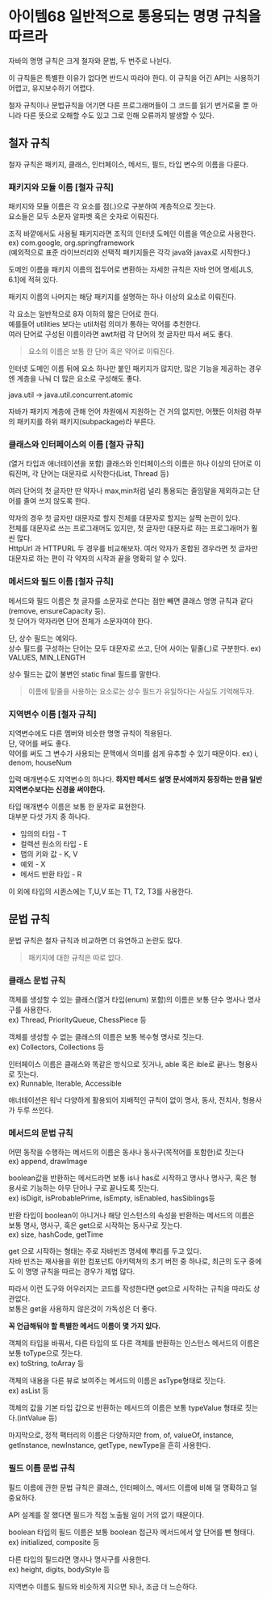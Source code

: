 # 아이템68 일반적으로 통용되는 명명 규칙을 따르라

자바의 명명 규칙은 크게 철자와 문법, 두 번주로 나뉜다.

이 규칙들은 특별한 이유가 없다면 반드시 따라야 한다. 이 규칙을 어긴 API는 사용하기 어렵고, 유지보수하기 어렵다.

철자 규칙이나 문법규칙을 어기면 다른 프로그래머들이 그 코드를 읽기 번거로울 뿐 아니라 다른 뜻으로 오해할 수도 있고 그로 인해 오류까지 발생할 수 있다.

## 철자 규칙

철자 규칙은 패키지, 클래스, 인터페이스, 메서드, 필드, 타입 변수의 이름을 다룬다.

### 패키지와 모듈 이름 [철자 규칙]
패키지와 모듈 이름은 각 요소를 점(.)으로 구분하여 계층적으로 짓는다.   
요소들은 모두 소문자 알파벳 혹은 숫자로 이뤄진다. 

조직 바깥에서도 사용될 패키지라면 조직의 인터넷 도메인 이름을 역순으로 사용한다.   
ex) com.google, org.springframework   
(예외적으로 표준 라이브러리와 선택적 패키지들은 각각 java와 javax로 시작한다.)

도메인 이름을 패키지 이름의 접두어로 변환하는 자세한 규칙은 자바 언어 명세[JLS, 6.1]에 적혀 있다.

패키지 이름의 나머지는 해당 패키지를 설명하는 하나 이상의 요소로 이뤄진다.

각 요소는 일반적으로 8자 이하의 짧은 단어로 한다.   
예를들어 utilities 보다는 util처럼 의미가 통하는 약어를 추천한다.   
여러 단어로 구성된 이름이라면 awt처럼 각 단어의 첫 글자만 따서 써도 좋다. 

> 요소의 이름은 보통 한 단어 혹은 약어로 이뤄진다.

인터넷 도메인 이름 뒤에 요소 하나만 붙인 패키지가 많지만, 많은 기능을 제공하는 경우엔 계층을 나눠 더 많은 요소로 구성해도 좋다.

java.util -> java.util.concurrent.atomic

자바가 패키지 계층에 관해 언어 차원에서 지원하는 건 거의 없지만, 어쨌든 이처럼 하부의 패키지를 하위 패키지(subpackage)라 부른다.

### 클래스와 인터페이스의 이름 [철자 규칙]

(열거 타입과 애너테이션을 포함) 클래스와 인터페이스의 이름은 하나 이상의 단어로 이뤄진며, 각 단어는 대문자로 시작한다(List, Thread 등)

여러 단어의 첫 글자만 딴 약자나 max,min처럼 널리 통용되는 줄임말을 제외하고는 단어를 줄여 쓰지 않도록 한다.

약자의 경우 첫 글자만 대문자로 할지 전체를 대문자로 할지는 살짝 논란이 있다.   
전체를 대문자로 쓰는 프로그래머도 있지만, 첫 글자만 대문자로 하는 프로그래머가 훨씬 많다.   
HttpUrl 과 HTTPURL 두 경우를 비교해보자. 여러 약자가 혼합된 경우라면 첫 글자만 대문자로 하는 편이 각 약자의 시작과 끝을 명확히 알 수 있다.

### 메서드와 필드 이름 [철자 규칙]

메서드와 필드 이름은 첫 글자를 소문자로 쓴다는 점만 빼면 클래스 명명 규칙과 같다(remove, ensureCapacity 등).   
첫 단어가 약자라면 단어 전체가 소문자여야 한다.

단, 상수 필드는 예외다.   
상수 필드를 구성하는 단어는 모두 대문자로 쓰고, 단어 사이는 밑줄(_)로 구분한다.
ex) VALUES, MIN_LENGTH

상수 필드는 값이 불변인 static final 필드를 말한다.

> 이름에 밑줄을 사용하는 요소로는 상수 필드가 유일하다는 사실도 기억해두자.

### 지역변수 이름 [철자 규칙]

지역변수에도 다른 멤버와 비슷한 명명 규칙이 적용된다.   
단, 약어를 써도 좋다.   
약어를 써도 그 변수가 사용되는 문맥에서 의미를 쉽게 유추할 수 있기 때문이다. ex) i, denom, houseNum

입력 매개변수도 지역변수의 하나다. **하지만 메서드 설명 문서에까지 등장하는 만큼 일반 지역변수보다는 신경을 써야한다.**

타입 매개변수 이름은 보통 한 문자로 표현한다.   
대부분 다섯 가지 중 하나다.
* 임의의 타임 - T
* 컬렉션 원소의 타입 - E
* 맵의 키와 값 - K, V
* 예외 - X
* 메서드 반환 타입 - R

이 외에 타입의 시퀸스에는 T,U,V 또는 T1, T2, T3를 사용한다.

## 문법 규칙

문법 규칙은 철자 규칙과 비교하면 더 유연하고 논란도 많다.

> 패키지에 대한 규칙은 따로 없다.

### 클래스 문법 규칙

객체를 생성할 수 있는 클래스(열거 타입(enum) 포함)의 이름은 보통 단수 명사나 명사구를 사용한다.   
ex) Thread, PriorityQueue, ChessPiece 등

객체를 생성할 수 없는 클래스의 이름은 보통 복수형 명사로 짓는다.   
ex) Collectors, Collections 등

인터페이스 이름은 클래스와 똑같은 방식으로 짓거나, able 혹은 ible로 끝나느 형용사로 짓는다.   
ex) Runnable, Iterable, Accessible

애너테이션은 워낙 다양하게 활용되어 지배적인 규칙이 없이 명사, 동사, 전치사, 형용사가 두루 쓰인다.

### 메서드의 문법 규칙

어떤 동작을 수행하는 메서드의 이름은 동사나 동사구(목적어를 포함한)로 짓는다   
ex) append, drawImage

boolean값을 반환하는 메서드라면 보통 is나 has로 시작하고 명사나 명사구, 혹은 형용사로 기능하는 아무 단어나 구로 끝나도록 짓는다.   
ex) isDigit, isProbablePrime, isEmpty, isEnabled, hasSiblings등

반환 타입이 boolean이 아니거나 해당 인스턴스의 속성을 반환하는 메서드의 이름은 보통 명사, 명사구, 혹은 get으로 시작하는 동사구로 짓는다.   
ex) size, hashCode, getTime

get 으로 시작하는 형태는 주로 자바빈즈 명세에 뿌리를 두고 있다.   
자바 빈즈는 재사용을 위한 컴포넌트 아키텍쳐의 초기 버전 중 하나로, 최근의 도구 중에도 이 명명 규칙을 따르는 경우가 제법 많다.

따라서 이런 도구와 어우러지는 코드를 작성한다면 get으로 시작하는 규칙을 따라도 상관없다.   
보통은 get을 사용하지 않은것이 가독성은 더 좋다.

**꼭 언급해둬야 할 특별한 메서드 이름이 몇 가지 있다.**

객체의 타입을 바꿔서, 다른 타입의 또 다른 객체를 반환하는 인스턴스 메서드의 이름은 보통 toType으로 짓는다.   
ex) toString, toArray 등

객체의 내용을 다른 뷰로 보여주는 메서드의 이름은 asType형태로 짓는다.   
ex) asList 등

객체의 값을 기본 타입 값으로 반환하는 메서드의 이름은 보통 typeValue 형태로 짓는다.(intValue 등)   

마지막으로, 정적 팩터리의 이름은 다양하지만 from, of, valueOf, instance, getInstance, newInstance, getType, newType을 흔히 사용한다.

### 필드 이름 문법 규칙 

필드 이름에 관한 문법 규칙은 클래스, 인터페이스, 메서드 이름에 비해 덜 명확하고 덜 중요하다.

API 설계를 잘 했다면 필드가 직접 노출될 일이 거의 없기 때문이다.

boolean 타입의 필드 이름은 보통 boolean 접근자 메서드에서 앞 단어를 뺀 형태다.   
ex) initialized, composite 등

다른 타입의 필드라면 명사나 명사구를 사용한다.   
ex) height, digits, bodyStyle 등

지역변수 이름도 필드와 비슷하게 지으면 되나, 조금 더 느슨하다.